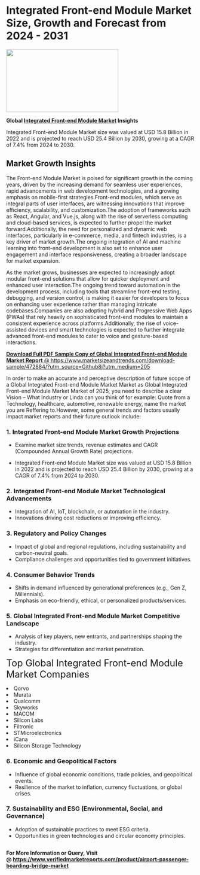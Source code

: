 <H1>Integrated Front-end Module Market Size, Growth and Forecast from 2024 - 2031</H1><img class="aligncenter size-medium wp-image-584254" src="https://thirdeyenews.in/wp-content/uploads/2024/09/Global-Market-Research-300x168.jpeg" alt="" width="300" height="168" /><p><strong>Global&nbsp;<a href="https://www.marketsizeandtrends.com/download-sample/472884/?utm_source=Github8j?utm_medium=205">Integrated Front-end Module Market</a> Insights</strong></p><p>Integrated Front-end Module Market size was valued at USD 15.8 Billion in 2022 and is projected to reach USD 25.4 Billion by 2030, growing at a CAGR of 7.4% from 2024 to 2030.</p><p><h2>Market Growth Insights</h2> <p>The Front-end Module Market is poised for significant growth in the coming years, driven by the increasing demand for seamless user experiences, rapid advancements in web development technologies, and a growing emphasis on mobile-first strategies.Front-end modules, which serve as integral parts of user interfaces, are witnessing innovations that improve efficiency, scalability, and customization.The adoption of frameworks such as React, Angular, and Vue.js, along with the rise of serverless computing and cloud-based services, is expected to further propel the market forward.Additionally, the need for personalized and dynamic web interfaces, particularly in e-commerce, media, and fintech industries, is a key driver of market growth.The ongoing integration of AI and machine learning into front-end development is also set to enhance user engagement and interface responsiveness, creating a broader landscape for market expansion.</p> <p><a href="download-sample-link"></a></p> <p>As the market grows, businesses are expected to increasingly adopt modular front-end solutions that allow for quicker deployment and enhanced user interaction.The ongoing trend toward automation in the development process, including tools that streamline front-end testing, debugging, and version control, is making it easier for developers to focus on enhancing user experience rather than managing intricate codebases.Companies are also adopting hybrid and Progressive Web Apps (PWAs) that rely heavily on sophisticated front-end modules to maintain a consistent experience across platforms.Additionally, the rise of voice-assisted devices and smart technologies is expected to further integrate advanced front-end modules to cater to voice and gesture-based interactions.</p> <p><a href="get-more-link"></p><p><span class=""><strong>Download Full PDF Sample Copy of Global Integrated Front-end Module Market Report</strong> @ <a href="https://www.marketsizeandtrends.com/download-sample/472884/?utm_source=Github8j?utm_medium=205" target="_blank">https://www.marketsizeandtrends.com/download-sample/472884/?utm_source=Github8j?utm_medium=205</a></span></p><p>In order to make an accurate and perceptive description of future scope of a Global&nbsp;Integrated Front-end Module Market Market as Global&nbsp;Integrated Front-end Module Market Market of 2025, you need to describe a clear Vision &ndash; What Industry or Linda can you think of for example: Quote from a Technology, healthcare, automotive, renewable energy, name the market you are Reffering to.However, some general trends and factors usually impact market reports and their future outlook include:</p><h3>1.&nbsp;<strong>Integrated Front-end Module Market Growth Projections</strong></h3><ul><li>Examine market size trends, revenue estimates and CAGR (Compounded Annual Growth Rate) projections.</li><li><p>Integrated Front-end Module Market size was valued at USD 15.8 Billion in 2022 and is projected to reach USD 25.4 Billion by 2030, growing at a CAGR of 7.4% from 2024 to 2030.</p></li></ul><h3>2.&nbsp;<strong>Integrated Front-end Module Market Technological Advancements</strong></h3><ul><li>Integration of AI, IoT, blockchain, or automation in the industry.</li><li>Innovations driving cost reductions or improving efficiency.</li></ul><h3>3.&nbsp;<strong>Regulatory and Policy Changes</strong></h3><ul><li>Impact of global and regional regulations, including sustainability and carbon-neutral goals.</li><li>Compliance challenges and opportunities tied to government initiatives.</li></ul><h3>4.&nbsp;<strong>Consumer Behavior Trends</strong></h3><ul><li>Shifts in demand influenced by generational preferences (e.g., Gen Z, Millennials).</li><li>Emphasis on eco-friendly, ethical, or personalized products/services.</li></ul><h3>5.&nbsp;<strong>Global Integrated Front-end Module Market Competitive Landscape</strong></h3><ul><li>Analysis of key players, new entrants, and partnerships shaping the industry.</li><li>Strategies for differentiation and market penetration.</li></ul><p data-pm-slice="1 1 []"><span style="color: inherit; font-family: inherit; font-size: 25px;">Top Global Integrated Front-end Module Market Companies</span></p><div class="" data-test-id=""><p><li>Qorvo</li><li> Murata</li><li> Qualcomm</li><li> Skyworks</li><li> MACOM</li><li> Silicon Labs</li><li> Filtronic</li><li> STMicroelectronics</li><li> iCana</li><li> Silicon Storage Technology</li></p></div><h3>6.&nbsp;<strong>Economic and Geopolitical Factors</strong></h3><ul><li>Influence of global economic conditions, trade policies, and geopolitical events.</li><li>Resilience of the market to inflation, currency fluctuations, or global crises.</li></ul><h3>7.&nbsp;<strong>Sustainability and ESG (Environmental, Social, and Governance)</strong></h3><ul><li>Adoption of sustainable practices to meet ESG criteria.</li><li>Opportunities in green technologies and circular economy principles.</li></ul><h2><strong style="font-size: 14px;">For More Information or Query, Visit @&nbsp;</strong><a style="background-color: #ffffff; font-size: 14px;" href="https://www.marketsizeandtrends.com/report/integrated-front-end-module-market/" target="_blank">https://www.verifiedmarketreports.com/product/airport-passenger-boarding-bridge-market</a></h2>